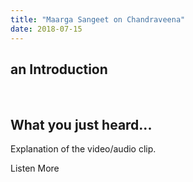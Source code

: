 ```yaml
---
title: "Maarga Sangeet on Chandraveena"
date: 2018-07-15
---
```

## an Introduction

<div><you-tube videoid="NDDtGBdr5EY"></you-tube></div><br>

## What you just heard...

Explanation of the video/audio clip.

<notice-box>

<my-button to="/discography/">Listen More</my-button>

</notice-box>
